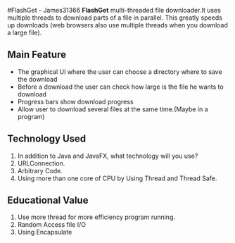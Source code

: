 #FlashGet - James31366
**FlashGet** multi-threaded file downloader.It uses multiple threads to download parts of a file in parallel. 
This greatly speeds up downloads (web browsers also use multiple threads when you download a large file).

## Main Feature
- The graphical UI where the user can choose a directory where to save the download
- Before a download the user can check how large is the file he wants to download
- Progress bars show download progress
- Allow user to download several files at the same time.(Maybe  in a program)

## Technology Used
1. In addition to Java and JavaFX, what technology will you use?
2. URLConnection.
3. Arbitrary Code.
4. Using more than one core of CPU by Using Thread and Thread Safe.

## Educational Value
1. Use more thread for more efficiency program running.
2. Random Access file I/O
3. Using Encapsulate

